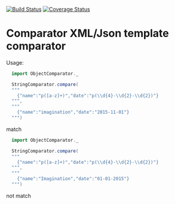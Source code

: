 [![Build Status](https://travis-ci.org/ximagination80/Comparator.png)](https://travis-ci.org/ximagination80/Comparator)
[![Coverage Status](https://coveralls.io/repos/ximagination80/Comparator/badge.svg?branch=master&service=github)](https://coveralls.io/github/ximagination80/Comparator?branch=master)

# Comparator XML/Json template comparator

Usage:

```scala
  import ObjectComparator._

  StringComparator.compare(
  """
    {"name":"p([a-z]+)","date":"p(\\d{4}-\\d{2}-\\d{2})"}
  """,
  """
    {"name":"imagination","date":"2015-11-01"}
  """)
```
  match


```scala
  import ObjectComparator._

  StringComparator.compare(
  """
    {"name":"p([a-z]+)","date":"p(\\d{4}-\\d{2}-\\d{2})"}
  """,
  """
    {"name":"Imagination","date":"01-01-2015"}
  """)
```
  not match






